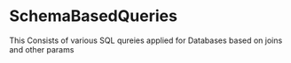 # SchemaBasedQueries

This Consists of various SQL qureies applied for Databases based on joins and other params
